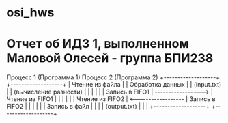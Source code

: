 # osi_hws
# Отчет об ИДЗ 1, выполненном Маловой Олесей - группа БПИ238
Процесс 1 (Программа 1)                  Процесс 2 (Программа 2)
+-------------------+                    +-------------------+
| Чтение из файла   |                    | Обработка данных  |
| (input.txt)       |                    | (вычисление разности) |
|                   |                    |                   |
| Запись в FIFO1    | -----------------> | Чтение из FIFO1   |
|                   |                    |                   |
| Чтение из FIFO2   | <----------------- | Запись в FIFO2    |
|                   |                    |                   |
| Запись в файл     |                    |                   |
| (output.txt)      |                    |                   |
+-------------------+                    +-------------------+